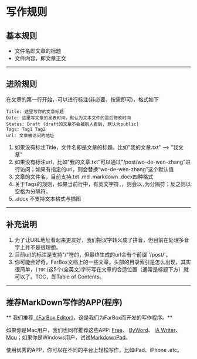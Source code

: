 # 写作规则

## 基本规则

- 文件名即文章的标题
- 文件内容，即文章正文  

- - - - - - - - - - - - 

## 进阶规则

在文章的第一行开始，可以进行标注(非必要，按需即可)，格式如下

	Title: 这里写你的文章标题
	Date: 这里写文章的发表时间，默认为文本文件的最后修改时间
	Status: Draft (draft的文章不会被别人看到, 默认为public)
	Tags: Tag1 Tag2
	url: 文章被访问的地址
	
1. 如果没有标注Title，文件名即是文章的标题。比如"我的文章.txt" --> "我文章"
2. 如果没有标注url，比如"我的文章.txt"可以通过"/post/wo-de-wen-zhang"进行访问；如果有指定的url，则会替换“wo-de-wen-zhang”这个默认值
3. 文章的文件名，目前支持.txt .md .markdown .docx四种格式  
4. 关于Tags的规则，如果当前行中，有英文字符`,`，则会以`,`为分隔符；反之则以空格为分隔符。
5. .docx 不支持文本格式与插图

- - - - - - - - - - - -

## 补充说明

1. 为了让URL地址看起来更友好，我们把汉字转义成了拼音，但目前在处理多音字上并不是很理想。
2. 目前url的标注是支持"/"符的，但最终生成的url会有个前缀 '/post/'。
3. 你可能会好奇，FarBox文档上的一些文章，头部的目录索引是怎么出现，其实很简单，`[TOC]`这5个(全英文)字符写在文章的合适位置（通常是标题下方）就可以了。TOC，即Table of Contents。


- - - - - - - - - - - -


## 推荐MarkDown写作的APP(程序)  

** 我们推荐[《FarBox Editor》](/fb-download)，这是我们为FarBox而开发的写作程序。**

如果你是Mac用户，我们也同样推荐这些APP:
[Free](https://itunes.apple.com/cn/app/free/id486226904?mt=12)、
[ByWord](https://itunes.apple.com/cn/app/byword/id420212497?mt=12)、
[iA Writer](https://itunes.apple.com/cn/app/ia-writer/id439623248?mt=12)、
[Mou](http://mouapp.com)；如果你是Windows用户，试试[MarkdownPad](http://markdownpad.com/)。

使用优秀的APP，你可以在不同的平台上轻松写作，比如iPad、iPhone .etc。

